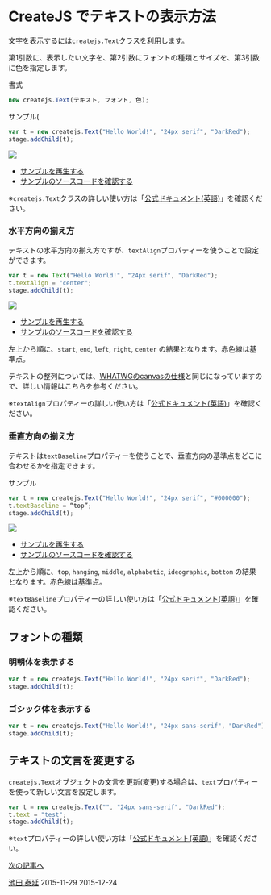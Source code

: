 # CreateJS でテキストの表示方法

文字を表示するには`createjs.Text`クラスを利用します。

第1引数に、表示したい文字を、第2引数にフォントの種類とサイズを、第3引数に色を指定します。

書式
```js
new createjs.Text(テキスト, フォント, 色);
```

サンプル(
```js
var t = new createjs.Text("Hello World!", "24px serif", "DarkRed");
stage.addChild(t);
```



![](../imgs/text.html.png)

- [サンプルを再生する](https://ics-creative.github.io/tutorial-createjs/samples/text.html)
- [サンプルのソースコードを確認する](../samples/text.html)


※`createjs.Text`クラスの詳しい使い方は「[公式ドキュメント(英語)](http://createjs.com/docs/easeljs/classes/Text.html)」を確認ください。



### 水平方向の揃え方

テキストの水平方向の揃え方ですが、`textAlign`プロパティーを使うことで設定ができます。

```js
var t = new Text("Hello World!", "24px serif", "DarkRed");
t.textAlign = "center";
stage.addChild(t);
```



![](../imgs/textAlign.html.png)

- [サンプルを再生する](https://ics-creative.github.io/tutorial-createjs/samples/textAlign.html)
- [サンプルのソースコードを確認する](../samples/textAlign.html)


左上から順に、`start`, `end`,
`left`, `right`,
 `center` の結果となります。赤色線は基準点。

テキストの整列については、[WHATWGのcanvasの仕様](http://www.whatwg.org/specs/web-apps/current-work/multipage/the-canvas-element.html#text-0)と同じになっていますので、詳しい情報はこちらを参考ください。



※`textAlign`プロパティーの詳しい使い方は「[公式ドキュメント(英語)](http://createjs.com/docs/easeljs/classes/Text.html#property_textAlign)」を確認ください。



### 垂直方向の揃え方

テキストは`textBaseline`プロパティーを使うことで、垂直方向の基準点をどこに合わせるかを指定できます。

サンプル

```js
var t = new createjs.Text("Hello World!", "24px serif", "#000000");
t.textBaseline = “top”;
stage.addChild(t);
```


![](../imgs/textBaseline.html.png)

- [サンプルを再生する](https://ics-creative.github.io/tutorial-createjs/samples/textBaseline.html)
- [サンプルのソースコードを確認する](../samples/textBaseline.html)

左上から順に、`top`, `hanging`, `middle`,
`alphabetic`, `ideographic`, `bottom` の結果となります。赤色線は基準点。

※`textBaseline`プロパティーの詳しい使い方は「[公式ドキュメント(英語)](http://createjs.com/docs/easeljs/classes/Text.html#property_textBaseline)」を確認ください。



## フォントの種類

### 明朝体を表示する
```js
var t = new createjs.Text("Hello World!", "24px serif", "DarkRed");
stage.addChild(t);
```

### ゴシック体を表示する
```js
var t = new createjs.Text("Hello World!", "24px sans-serif", "DarkRed");
stage.addChild(t);
```

## テキストの文言を変更する

`createjs.Text`オブジェクトの文言を更新(変更)する場合は、`text`プロパティーを使って新しい文言を設定します。

```js
var t = new createjs.Text("", "24px sans-serif", "DarkRed");
t.text = "test";
stage.addChild(t);
```


※`text`プロパティーの詳しい使い方は「[公式ドキュメント(英語)](http://createjs.com/docs/easeljs/classes/Text.html#property_text)」を確認ください。


[次の記事へ](bitmap.md)

<article-author>[池田 泰延](https://twitter.com/clockmaker)</article-author>
<article-date-published>2015-11-29</article-date-published>
<article-date-modified>2015-12-24</article-date-modified>
